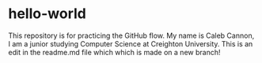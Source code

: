 # hello-world
This repository is for practicing the GitHub flow.
My name is Caleb Cannon, I am a junior studying Computer Science at Creighton University. 
This is an edit in the readme.md file which which is made on a new branch!
